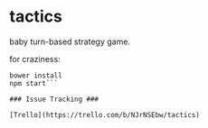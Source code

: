# tactics #

baby turn-based strategy game.

for craziness:
```npm install
bower install
npm start```

### Issue Tracking ###

[Trello](https://trello.com/b/NJrNSEbw/tactics)